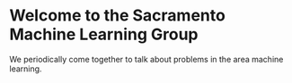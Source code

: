 # Welcome to the Sacramento Machine Learning Group

We periodically come together to talk about problems in the area machine
learning.
